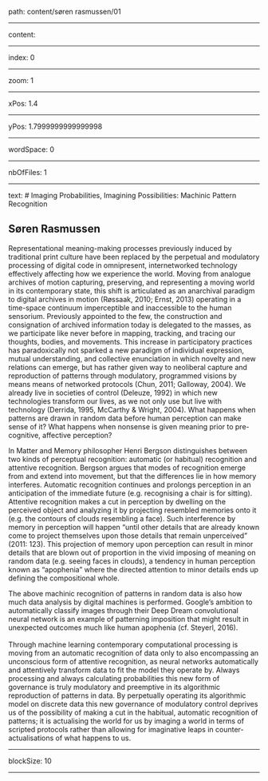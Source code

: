 path: content/søren rasmussen/01

----

content: 

----

index: 0

----

zoom: 1

----

xPos: 1.4

----

yPos: 1.7999999999999998

----

wordSpace: 0

----

nbOfFiles: 1

----

text: # Imaging Probabilities, Imagining Possibilities: Machinic Pattern Recognition
## Søren Rasmussen

Representational meaning-making processes previously induced by traditional print culture have been replaced by the perpetual and modulatory processing of digital code in omnipresent, internetworked technology effectively affecting how we experience the world. Moving from analogue archives of motion capturing, preserving, and representing a moving world in its contemporary state, this shift is articulated as an anarchival paradigm to digital archives in motion (Røssaak, 2010; Ernst, 2013) operating in a time-space continuum imperceptible and inaccessible to the human sensorium. 
Previously appointed to the few, the construction and consignation of archived information today is delegated to the masses, as we participate like never before in mapping, tracking, and tracing our thoughts, bodies, and movements. This increase in participatory practices has paradoxically not sparked a new paradigm of individual expression, mutual understanding, and collective enunciation in which novelty and new relations can emerge, but has rather given way to neoliberal capture and reproduction of patterns through modulatory, programmed visions by means means of networked protocols (Chun, 2011; Galloway, 2004). We already live in societies of control (Deleuze, 1992) in which new technologies transform our lives, as we not only use but live with technology (Derrida, 1995, McCarthy & Wright, 2004). What happens when patterns are drawn in random data before human perception can make sense of it? What happens when nonsense is given meaning prior to pre-cognitive, affective perception?  
  
In Matter and Memory philosopher Henri Bergson distinguishes between two kinds of perceptual recognition: automatic (or habitual) recognition and attentive recognition. Bergson argues that modes of recognition emerge from and extend into movement, but that the differences lie in how memory interferes. Automatic recognition continues and prolongs perception in an anticipation of the immediate future (e.g. recognising a chair is for sitting). Attentive recognition makes a cut in perception by dwelling on the perceived object and analyzing it by projecting resembled memories onto it (e.g. the contours of clouds resembling a face). Such interference by memory in perception will happen “until other details that are already known come to project themselves upon those details that remain unperceived” (2011: 123). This projection of memory upon perception can result in minor details that are blown out of proportion in the vivid imposing of meaning on random data (e.g. seeing faces in clouds), a tendency in human perception known as “apophenia” where the directed attention to minor details ends up defining the compositional whole.  
  
The above machinic recognition of patterns in random data is also how much data analysis by digital machines is performed. Google’s ambition to automatically classify images through their Deep Dream convolutional neural network is an example of patterning imposition that might result in unexpected outcomes much like human apophenia (cf. Steyerl, 2016).  
  <br>
Through machine learning contemporary computational processing is moving from an automatic recognition of data only to also encompassing an unconscious form of attentive recognition, as neural networks automatically and attentively transform data to fit the model they operate by. Always processing and always calculating probabilities this new form of governance is truly modulatory and preemptive in its algorithmic reproduction of patterns in data.
By perpetually operating its algorithmic model on discrete data this new governance of modulatory control deprives us of the possibility of making a cut in the habitual, automatic recognition of patterns; it is actualising the world for us by imaging a world in terms of scripted protocols rather than allowing for imaginative leaps in counter-actualisations of what happens to us.  

----

blockSize: 10

----

